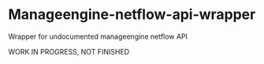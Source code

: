 # Manageengine-netflow-api-wrapper
Wrapper for undocumented manageengine netflow API

WORK IN PROGRESS, NOT FINISHED
